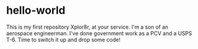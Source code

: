 # hello-world
This is my first repository 
Xplor8r, at your service.
I'm a son of an aerospace engineerman.
I've done government work as a PCV and a USPS T-6. 
Time to switch it up and drop some code!
